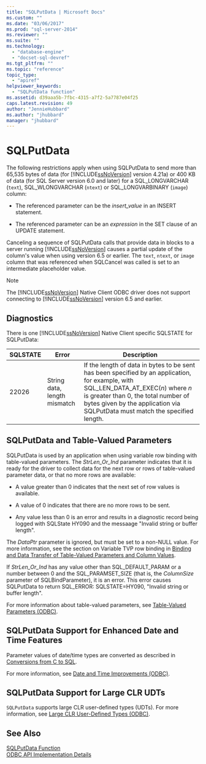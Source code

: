 ```yaml
---
title: "SQLPutData | Microsoft Docs"
ms.custom: ""
ms.date: "03/06/2017"
ms.prod: "sql-server-2014"
ms.reviewer: ""
ms.suite: ""
ms.technology: 
  - "database-engine"
  - "docset-sql-devref"
ms.tgt_pltfrm: ""
ms.topic: "reference"
topic_type: 
  - "apiref"
helpviewer_keywords: 
  - "SQLPutData function"
ms.assetid: d39aaa5b-7fbc-4315-a7f2-5a7787e04f25
caps.latest.revision: 49
author: "JennieHubbard"
ms.author: "jhubbard"
manager: "jhubbard"
---
```

# SQLPutData
  The following restrictions apply when using SQLPutData to send more than 65,535 bytes of data (for [!INCLUDE[ssNoVersion](../../includes/ssnoversion-md.md)] version 4.21a) or 400 KB of data (for SQL Server version 6.0 and later) for a SQL_LONGVARCHAR (`text`), SQL_WLONGVARCHAR (`ntext`) or SQL_LONGVARBINARY (`image`) column:  
  
-   The referenced parameter can be the *insert_value* in an INSERT statement.  
  
-   The referenced parameter can be an *expression* in the SET clause of an UPDATE statement.  
  
 Canceling a sequence of SQLPutData calls that provide data in blocks to a server running [!INCLUDE[ssNoVersion](../../includes/ssnoversion-md.md)] causes a partial update of the column's value when using version 6.5 or earlier. The `text`, `ntext`, or `image` column that was referenced when SQLCancel was called is set to an intermediate placeholder value.  
  
> [!NOTE]  
>  The [!INCLUDE[ssNoVersion](../../includes/ssnoversion-md.md)] Native Client ODBC driver does not support connecting to [!INCLUDE[ssNoVersion](../../includes/ssnoversion-md.md)] version 6.5 and earlier.  
  
## Diagnostics  
 There is one [!INCLUDE[ssNoVersion](../../includes/ssnoversion-md.md)] Native Client specific SQLSTATE for SQLPutData:  
  
|SQLSTATE|Error|Description|  
|--------------|-----------|-----------------|  
|22026|String data, length mismatch|If the length of data in bytes to be sent has been specified by an application, for example, with SQL_LEN_DATA_AT_EXEC(*n*) where *n* is greater than 0, the total number of bytes given by the application via SQLPutData must match the specified length.|  
  
## SQLPutData and Table-Valued Parameters  
 SQLPutData is used by an application when using variable row binding with table-valued parameters. The *StrLen_Or_Ind* parameter indicates that it is ready for the driver to collect data for the next row or rows of table-valued parameter data, or that no more rows are available:  
  
-   A value greater than 0 indicates that the next set of row values is available.  
  
-   A value of 0 indicates that there are no more rows to be sent.  
  
-   Any value less than 0 is an error and results in a diagnostic record being logged with SQLState HY090 and the messaage "Invalid string or buffer length".  
  
 The *DataPtr* parameter is ignored, but must be set to a non-NULL value. For more information, see the section on Variable TVP row binding in [Binding and Data Transfer of Table-Valued Parameters and Column Values](../../../2014/database-engine/dev-guide/binding-and-data-transfer-of-table-valued-parameters-and-column-values.md).  
  
 If *StrLen_Or_Ind* has any value other than SQL_DEFAULT_PARAM or a number between 0 and the SQL_PARAMSET_SIZE (that is, the *ColumnSize* parameter of SQLBindParameter), it is an error. This error causes SQLPutData to return SQL_ERROR: SQLSTATE=HY090, "Invalid string or buffer length".  
  
 For more information about table-valued parameters, see [Table-Valued Parameters &#40;ODBC&#41;](../../../2014/database-engine/dev-guide/table-valued-parameters-odbc.md).  
  
## SQLPutData Support for Enhanced Date and Time Features  
 Parameter values of date/time types are converted as described in [Conversions from C to SQL](../../../2014/database-engine/dev-guide/conversions-from-c-to-sql.md).  
  
 For more information, see [Date and Time Improvements &#40;ODBC&#41;](../../../2014/database-engine/dev-guide/date-and-time-improvements-odbc.md).  
  
## SQLPutData Support for Large CLR UDTs  
 `SQLPutData` supports large CLR user-defined types (UDTs). For more information, see [Large CLR User-Defined Types &#40;ODBC&#41;](../../../2014/database-engine/dev-guide/large-clr-user-defined-types-odbc.md).  
  
## See Also  
 [SQLPutData Function](http://go.microsoft.com/fwlink/?LinkId=59365)   
 [ODBC API Implementation Details](../../../2014/database-engine/dev-guide/odbc-api-implementation-details.md)  
  
  